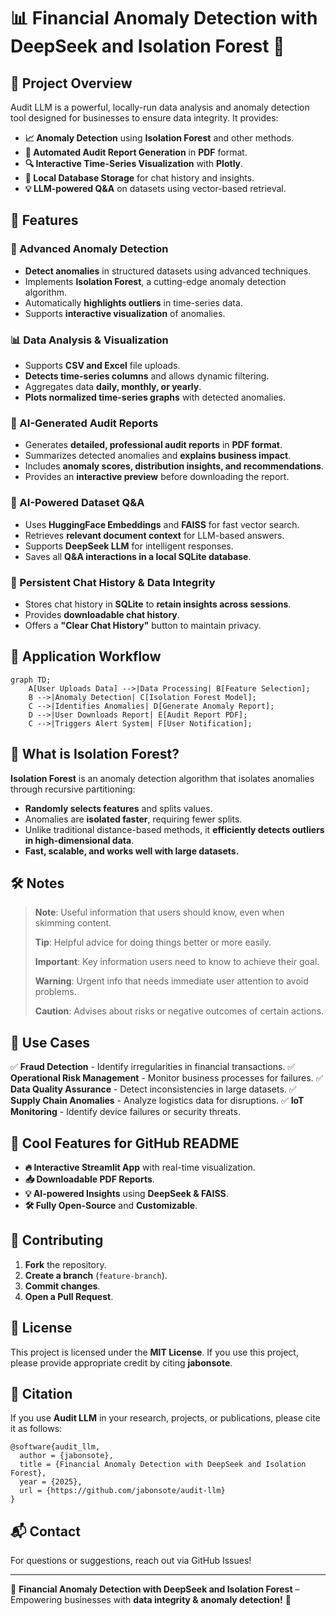 # 📊 Financial Anomaly Detection with DeepSeek and Isolation Forest 🧠

## 🚀 Project Overview
Audit LLM is a powerful, locally-run data analysis and anomaly detection tool designed for businesses to ensure data integrity. It provides:

- **📈 Anomaly Detection** using **Isolation Forest** and other methods.
- **📝 Automated Audit Report Generation** in **PDF** format.
- **🔍 Interactive Time-Series Visualization** with **Plotly**.
- **📂 Local Database Storage** for chat history and insights.
- **💡 LLM-powered Q&A** on datasets using vector-based retrieval.

## 🌟 Features

### 🔬 Advanced Anomaly Detection
- **Detect anomalies** in structured datasets using advanced techniques.
- Implements **Isolation Forest**, a cutting-edge anomaly detection algorithm.
- Automatically **highlights outliers** in time-series data.
- Supports **interactive visualization** of anomalies.

### 📊 Data Analysis & Visualization
- Supports **CSV and Excel** file uploads.
- **Detects time-series columns** and allows dynamic filtering.
- Aggregates data **daily, monthly, or yearly**.
- **Plots normalized time-series graphs** with detected anomalies.

### 📝 AI-Generated Audit Reports
- Generates **detailed, professional audit reports** in **PDF format**.
- Summarizes detected anomalies and **explains business impact**.
- Includes **anomaly scores, distribution insights, and recommendations**.
- Provides an **interactive preview** before downloading the report.

### 🤖 AI-Powered Dataset Q&A
- Uses **HuggingFace Embeddings** and **FAISS** for fast vector search.
- Retrieves **relevant document context** for LLM-based answers.
- Supports **DeepSeek LLM** for intelligent responses.
- Saves all **Q&A interactions in a local SQLite database**.

### 💾 Persistent Chat History & Data Integrity
- Stores chat history in **SQLite** to **retain insights across sessions**.
- Provides **downloadable chat history**.
- Offers a **"Clear Chat History"** button to maintain privacy.

## 🔁 Application Workflow
```mermaid
graph TD;
    A[User Uploads Data] -->|Data Processing| B[Feature Selection];
    B -->|Anomaly Detection| C[Isolation Forest Model];
    C -->|Identifies Anomalies| D[Generate Anomaly Report];
    D -->|User Downloads Report| E[Audit Report PDF];
    C -->|Triggers Alert System| F[User Notification];
```

## 📖 What is Isolation Forest?
**Isolation Forest** is an anomaly detection algorithm that isolates anomalies through recursive partitioning:
- **Randomly selects features** and splits values.
- Anomalies are **isolated faster**, requiring fewer splits.
- Unlike traditional distance-based methods, it **efficiently detects outliers in high-dimensional data**.
- **Fast, scalable, and works well with large datasets.**

## 🛠️ Notes

> **Note**: Useful information that users should know, even when skimming content.
> 
> **Tip**: Helpful advice for doing things better or more easily.
> 
> **Important**: Key information users need to know to achieve their goal.
> 
> **Warning**: Urgent info that needs immediate user attention to avoid problems.
> 
> **Caution**: Advises about risks or negative outcomes of certain actions.

## 🎯 Use Cases
✅ **Fraud Detection** - Identify irregularities in financial transactions.
✅ **Operational Risk Management** - Monitor business processes for failures.
✅ **Data Quality Assurance** - Detect inconsistencies in large datasets.
✅ **Supply Chain Anomalies** - Analyze logistics data for disruptions.
✅ **IoT Monitoring** - Identify device failures or security threats.

## 📎 Cool Features for GitHub README
- **🔥 Interactive Streamlit App** with real-time visualization.
- **📥 Downloadable PDF Reports**.
- **💡 AI-powered Insights** using **DeepSeek & FAISS**.
- **🛠️ Fully Open-Source** and **Customizable**.

## 🤝 Contributing
1. **Fork** the repository.
2. **Create a branch** (`feature-branch`).
3. **Commit changes**.
4. **Open a Pull Request**.

## 📜 License
This project is licensed under the **MIT License**. If you use this project, please provide appropriate credit by citing **jabonsote**.

## 📢 Citation
If you use **Audit LLM** in your research, projects, or publications, please cite it as follows:

```
@software{audit_llm,
  author = {jabonsote},
  title = {Financial Anomaly Detection with DeepSeek and Isolation Forest},
  year = {2025},
  url = {https://github.com/jabonsote/audit-llm}
}
```

## 📬 Contact
For questions or suggestions, reach out via GitHub Issues!

---

🎯 **Financial Anomaly Detection with DeepSeek and Isolation Forest** – Empowering businesses with **data integrity & anomaly detection!** 🚀

